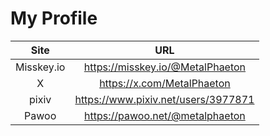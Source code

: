 My Profile
==========

| Site | URL |
|:-:|:-:|
| Misskey.io | <https://misskey.io/@MetalPhaeton> |
| X | <https://x.com/MetalPhaeton> |
| pixiv | <https://www.pixiv.net/users/3977871> |
| Pawoo | <https://pawoo.net/@metalphaeton> |

<!--
**MetalPhaeton/MetalPhaeton** is a ✨ _special_ ✨ repository because its `README.md` (this file) appears on your GitHub profile.

Here are some ideas to get you started:

- 🔭 I’m currently working on ...
- 🌱 I’m currently learning ...
- 👯 I’m looking to collaborate on ...
- 🤔 I’m looking for help with ...
- 💬 Ask me about ...
- 📫 How to reach me: ...
- 😄 Pronouns: ...
- ⚡ Fun fact: ...
-->
